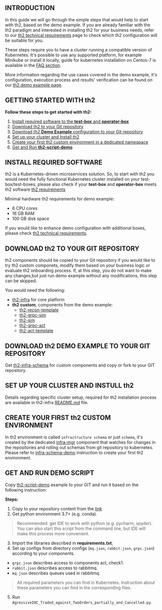 ## INTRODUCTION
In this guide we will go through the simple steps that would help to start with th2, based on the demo example. If you are already familiar with the th2 paradigm and interested in installing th2 for your business needs, refer to our [th2 technical requirements](https://github.com/th2-net/th2-documentation/wiki/Technical-Requirements) page to check which th2 configuration will be suitable for you.

These steps require you to have a cluster running a compatible version of Kubernetes. It's possible to use any supported platform, for example Minikube or install it locally, guide for kubernetes installation on Centos-7 is available in the [FAQ section](https://github.com/th2-net/th2-documentation/wiki/Centos-7-kubernetes-and-cassandra-installation-guide).

More information regarding the use cases covered in the demo example, it's configuration, execution process and results' verification can be found on our [th2 demo example page](https://github.com/th2-net/th2-documentation/wiki/Demo-Example).

## GETTING STARTED WITH th2
**Follow these steps to get started with th2:**
1. [Install required software to the **test-box** and **operator-box**](https://github.com/th2-net/th2-documentation/wiki/Getting-Started/_edit#install-required-software)
2. [Download th2 to your Git repository](https://github.com/th2-net/th2-documentation/wiki/Getting-Started/_edit#download-th2-to-your-git-repository)
3. [Download th2 **Demo Example** configuration to your Git repository](https://github.com/th2-net/th2-documentation/wiki/Getting-Started/_edit#download-th2-demo-example-to-your-git-repository)
3. [Set up your cluster and Install th2](https://github.com/th2-net/th2-documentation/wiki/Getting-Started/_edit#set-up-your-cluster-and-instull-th2)
4. [Create your first th2 custom environment in a dedicated namespace](https://github.com/th2-net/th2-documentation/wiki/Getting-Started/_edit#create-your-first-th2-custom-environment)
5. [Get and Run **th2-script-demo**](https://github.com/th2-net/th2-documentation/wiki/Getting-Started/_edit#get-and-run-demo-script)


## INSTALL REQUIRED SOFTWARE
th2 is a Kubernetes-driven microservices solution. So, to start with th2 you would need the fully functional Kubernetes cluster installed on your test-box/test-boxes, please also check if your **test-box** and **operator-box** meets th2 software [th2 requirements](https://github.com/th2-net/th2-documentation/wiki/Technical-Requirements#software-requirements)

Minimal hardware th2 requirements for demo example:
* 6 CPU cores
* 16 GB RAM
* 100 GB disk space

If you would like to enhance demo configuration with additional boxes, please check [th2 technical requirements](https://github.com/th2-net/th2-documentation/wiki/Technical-Requirements).

## DOWNLOAD th2 TO YOUR GIT REPOSITORY
th2 components should be copied to your Git repository if you would like to try th2 custom componets, modify them based on your business logic or evaluate th2 onboarding process. If, at this step, you do not want to make any changes,but just run demo example without any modifications, this step can be skipped. 

You would need the following:
- [th2-infra](https://github.com/th2-net/th2-infra) for core platform
- **th2 custom**, components from the demo example:
     - [th2-recon-template](https://github.com/th2-net/th2-check2-recon-template)
     - [th2-grpc-sim](https://github.com/th2-net/th2-grpc-sim-template)
     - [th2-sim](https://github.com/th2-net/th2-sim-template)
     - [th2-grpc-act](https://github.com/th2-net/th2-grpc-act-template)
     - [th2-act-template](https://github.com/th2-net/th2-act-template-j)
## DOWNLOAD th2 DEMO EXAMPLE TO YOUR GIT REPOSITORY

Get [th2-infra-schema](https://github.com/th2-net/th2-infra-demo-configuration) for custom components and copy or fork to your GIT repository.

## SET UP YOUR CLUSTER AND INSTULL th2
Details regarding specific cluster setup, required for th2 installation process are available in th2-infra [README.md](https://github.com/th2-net/th2-infra) file.

## CREATE YOUR FIRST th2 CUSTOM ENVIRONMENT
In th2 environment is called `infractructure schema` or just `schema`, it's created by the dedicated [infra-mgr](https://github.com/th2-net/th2-infra-mgr) component that watches for changes in the repositories and rolling out schemas from git repository to kubernetes. Please refer to [infra-schema-demo](https://github.com/th2-net/th2-infra-schema-demo) instruction to create your first th2 environment.


## GET AND RUN DEMO SCRIPT
Copy [th2-script-demo](https://github.com/th2-net/th2-demo-script) example to your GIT and run it based on the following instruction:

**Steps:**
1. Copy to your repository content from the [link](https://github.com/th2-net/th2-demo-script)
2. Get python environment 3.7+ (e.g. conda).
> Recommended: get IDE to work with python (e.g. pycharm, spyder). You can also start this script from the command line, but IDE will make this process more convenient.
3. Import the libraries described in **requirements.txt**;
4. Set up configs from directory configs (`mq.json`, `rabbit.json`, `grpc.json`) according to your components. 
* `grpc.json` describes access to components act, check1.
* `rabbit.json` describes access to rabbitmq.
* `mq.json` describes queues used in rabbitmq.
> All required parameters you can find in Kubernetes. Instruction about these parameters you can find in the corresponding files.
5. Run `AgressiveIOC_Traded_against_TwoOrders_partially_and_Cancelled.py`.

